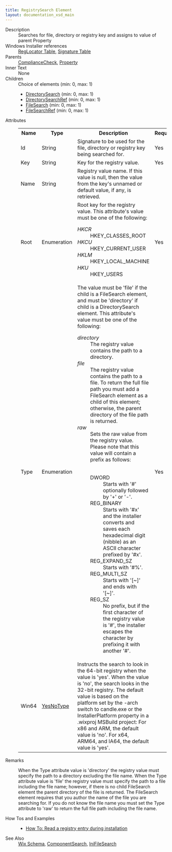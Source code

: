 ```yaml
---
title: RegistrySearch Element
layout: documentation_xsd_main
---
```

<dl>
  <dt>Description</dt>
  <dd>Searches for file, directory or registry key and assigns to value of parent Property</dd>
  <dt>Windows Installer references</dt>
  <dd>
    <a href="http://msdn.microsoft.com/library/aa371171.aspx" target="_blank">RegLocator Table</a>, <a href="http://msdn.microsoft.com/library/aa371853.aspx" target="_blank">Signature Table</a></dd>
  <dt>Parents</dt>
  <dd>
    <a href="../compliancecheck/">ComplianceCheck</a>, <a href="../property/">Property</a></dd>
  <dt>Inner Text</dt>
  <dd>None</dd>
  <dt>Children</dt>
  <dd>Choice of elements (min: 0, max: 1)<ul><li><a href="../directorysearch/">DirectorySearch</a> (min: 0, max: 1)</li><li><a href="../directorysearchref/">DirectorySearchRef</a> (min: 0, max: 1)</li><li><a href="../filesearch/">FileSearch</a> (min: 0, max: 1)</li><li><a href="../filesearchref/">FileSearchRef</a> (min: 0, max: 1)</li></ul></dd>
  <dt>Attributes</dt>
  <dd>
    <table cellspacing="0" cellpadding="0" class="schema">
      <tr>
        <th width="15%">Name</th>
        <th width="15%">Type</th>
        <th width="65%">Description</th>
        <th width="15%">Required</th>
      </tr>
      <tr>
        <td>Id</td>
        <td>String</td>
        <td>Signature to be used for the file, directory or registry key being searched for.</td>
        <td>Yes</td>
      </tr>
      <tr>
        <td>Key</td>
        <td>String</td>
        <td>Key for the registry value.</td>
        <td>Yes</td>
      </tr>
      <tr>
        <td>Name</td>
        <td>String</td>
        <td>Registry value name. If this value is null, then the value from the key's unnamed or default value, if any, is retrieved.</td>
        <td>&nbsp;</td>
      </tr>
      <tr>
        <td>Root</td>
        <td>Enumeration</td>
        <td>Root key for the registry value.  This attribute's value must be one of the following:<dl><dt class="enumerationValue"><dfn>HKCR</dfn></dt><dd>                                     HKEY_CLASSES_ROOT                                 </dd><dt class="enumerationValue"><dfn>HKCU</dfn></dt><dd>                                     HKEY_CURRENT_USER                                 </dd><dt class="enumerationValue"><dfn>HKLM</dfn></dt><dd>                                     HKEY_LOCAL_MACHINE                                 </dd><dt class="enumerationValue"><dfn>HKU</dfn></dt><dd>                                     HKEY_USERS                                 </dd></dl></td>
        <td>Yes</td>
      </tr>
      <tr>
        <td>Type</td>
        <td>Enumeration</td>
        <td>                         The value must be 'file' if the child is a FileSearch element, and must be 'directory' if child is a DirectorySearch element.                       This attribute's value must be one of the following:<dl><dt class="enumerationValue"><dfn>directory</dfn></dt><dd>                                     The registry value contains the path to a directory.                                 </dd><dt class="enumerationValue"><dfn>file</dfn></dt><dd>                                     The registry value contains the path to a file. To return the full file path you must add a FileSearch element as a child of this element; otherwise, the parent directory of the file path is returned.                                 </dd><dt class="enumerationValue"><dfn>raw</dfn></dt><dd>                                     Sets the raw value from the registry value.  Please note that this value will contain a prefix as follows:<br /><br /><dl><dt>DWORD</dt><dd>Starts with '#' optionally followed by '+' or '-'.</dd><dt>REG_BINARY</dt><dd>Starts with '#x' and the installer converts and saves each hexadecimal digit (nibble) as an ASCII character prefixed by '#x'.</dd><dt>REG_EXPAND_SZ</dt><dd>Starts with '#%'.</dd><dt>REG_MULTI_SZ</dt><dd>Starts with '[~]' and ends with '[~]'.</dd><dt>REG_SZ</dt><dd>No prefix, but if the first character of the registry value is '#', the installer escapes the character by prefixing it with another '#'.</dd></dl></dd></dl></td>
        <td>Yes</td>
      </tr>
      <tr>
        <td>Win64</td>
        <td><a href="../simple_type_yesnotype/">YesNoType</a></td>
        <td>Instructs the search to look in the 64-bit registry when the value is 'yes'. When the value is 'no', the search looks in the 32-bit registry.           The default value is based on the platform set by the -arch switch to candle.exe           or the InstallerPlatform property in a .wixproj MSBuild project:            For x86 and ARM, the default value is 'no'.            For x64, ARM64, and IA64, the default value is 'yes'.           </td>
        <td>&nbsp;</td>
      </tr>
    </table>
  </dd>
  <dt>Remarks</dt>
  <dd><p>                         When the Type attribute value is 'directory' the registry value must specify the path to a directory excluding the file name.                         When the Type attribute value is 'file' the registry value must specify the path to a file including the file name;                         however, if there is no child FileSearch element the parent directory of the file is returned. The FileSearch element requires                         that you author the name of the file you are searching for. If you do not know the file name                         you must set the Type attribute to 'raw' to return the full file path including the file name.                     </p></dd>
  <dt>How Tos and Examples</dt>
  <dd>
    <ul>
      <li>
        <a href="../../../howtos/files_and_registry/read_a_registry_entry">How To: Read a registry entry during installation</a>
      </li>
    </ul>
  </dd>
  <dt>See Also</dt>
  <dd>
    <a href="../wix">Wix Schema</a>, <a href="../componentsearch/">ComponentSearch</a>, <a href="../inifilesearch/">IniFileSearch</a></dd>
</dl>
